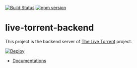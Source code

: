 [![Build Status](https://travis-ci.org/Davenchy/live-torrent-backend.svg?branch=master)](https://travis-ci.org/Davenchy/live-torrent-backend) [![npm version](https://badge.fury.io/js/live-torrent-backend.svg)](https://badge.fury.io/js/live-torrent-backend)

# live-torrent-backend

This project is the backend server of [The Live Torrent](https://github.com/Davenchy/live-torrent) project.

[![Deploy](https://www.herokucdn.com/deploy/button.svg)](https://heroku.com/deploy?template=https://github.com/Davenchy/live-torrent-backend)

- [Documentations](https://github.com/Davenchy/live-torrent-backend/wiki)
